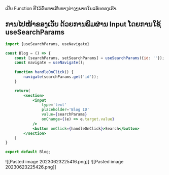 ເປັນ Function ທີ່ໄວ້ຄົ້ນຫາເສັ້ນທາງຕ່າງໆພາຍໃນແອັບຂອງເຮົາ.
## ການໄປໜ້າຂອງເວັບ ດ້ວຍການພິມຜ່ານ Input ໂດຍການໃຊ້ useSearchParams

```jsx
import {useSearchParams, useNavigate}

const Blog = () => {
	const [searchParams, setSearchParams] = useSearchParams({id: ''});
	const navigate = useNavigate();
	
	function handleOnClick() {
		navigate(searchParams.get('id'));
	}

	return(
		<section>
			<input
				type='text' 
				placeholder='Blog ID'
				value={searchParams}
				onChange={(e) => e.target.value}
			/>
			<button onClick={handleOnClick}>Search</button>
		</section>
	)
}

export default Blog;
```
![[Pasted image 20230623225416.png]]
![[Pasted image 20230623225426.png]]